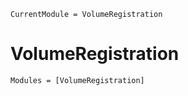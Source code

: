 ```@meta
CurrentModule = VolumeRegistration
```

# VolumeRegistration

```@autodocs
Modules = [VolumeRegistration]
```
